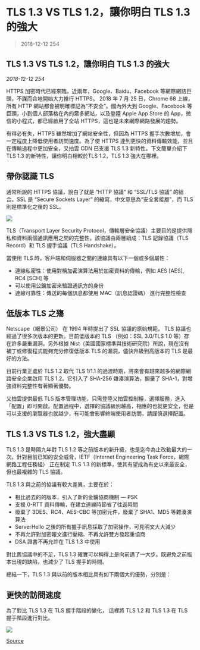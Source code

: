 # TLS 1.3 VS TLS 1.2，讓你明白 TLS 1.3 的強大

> 2018-12-12   254

TLS 1.3 VS TLS 1.2，讓你明白 TLS 1.3 的強大
-----------------------------------

_2018-12-12_ _254_

HTTPS 加密時代已經來臨，近兩年，Google、Baidu、Facebook 等網際網路巨頭，不謀而合地開始大力推行 HTTPS， 2018 年 7 月 25 日，Chrome 68 上線，所有 HTTP 網站都會被明確標記為“不安全”。國內外大到 Google、Facebook 等巨頭，小到個人部落格在內的眾多網站，以及登陸 Apple App Store 的 App，微信的小程式，都已經啟用了全站 HTTPS，這也是未來網際網路發展的趨勢。

有得必有失，HTTPS 雖然增加了網站安全性，但因為 HTTPS 握手次數增加，會一定程度上降低使用者訪問速度。為了使 HTTPS 達到更快的資料傳輸效能，並且在傳輸過程中更加安全，又拍雲 CDN 已支援 TLS 1.3 新特性。下文簡單介紹下 TLS 1.3 的新特性，讓你明白相較於TLS 1.2，TLS 1.3 強大在哪裡。

帶你認識 TLS
--------

通常所說的 HTTPS 協議，說白了就是 “HTTP 協議” 和 “SSL/TLS 協議” 的組合。SSL 是 “Secure Sockets Layer” 的縮寫，中文意思為“安全套接層”，而 TLS 則是標準化之後的 SSL。

![](https://pic3.zhimg.com/80/v2-6e36f60b3bbe04bcc0f108b71b858d55_hd.jpg)

TLS（Transport Layer Security Protocol，傳輸層安全協議）主要目的是提供隱私和資料兩個通訊應用之間的完整性。該協議由兩層組成：TLS 記錄協議（TLS Record）和 TLS 握手協議（TLS Handshake）。

當使用 TLS 時，客戶端和伺服器之間的連線具有以下一個或多個屬性：

*   連線私密性：使用對稱加密演算法用於加密資料的傳輸，例如 AES \[AES\], RC4 \[SCH\] 等
*   可以使用公鑰加密來驗證通訊方的身份
*   連線可靠性：傳送的每個訊息都使用 MAC（訊息認證碼） 進行完整性檢查

低版本 TLS 之殤
----------

Netscape（網景公司） 在 1994 年時提出了 SSL 協議的原始規範， TLS 協議也經過了很多次版本的更新。目前低版本的 TLS （例如：SSL 3.0/TLS 1.0 等）存在許多嚴重漏洞。另外根據 Nist（美國國家標準與技術研究院）所說，現在沒有補丁或修復程式能夠充分修復低版本 TLS 的漏洞，儘快升級到高版本的 TLS 是最好的方法。

目前行業正處於 TLS 1.2 取代 TLS 1/1.1 的過渡時期，將來會有越來越多的網際網路安全企業啟用 TLS 1.2。它引入了 SHA-256 雜湊演算法，摒棄了 SHA-1，對增強資料完整性有著顯著優勢。

又拍雲提供最低 TLS 版本管理功能，只需登陸又拍雲控制檯，選擇服務，進入「配置」即可開啟。配置過程中，選擇的協議級別越高，相應的也就更安全，但是可以支援的瀏覽器也就越少，有可能會影響終端使用者訪問，請謹慎選擇配置。

TLS 1.3 VS TLS 1.2，強大盡顯
-----------------------

TLS 1.3 是時隔九年對 TLS 1.2 等之前版本的新升級，也是迄今為止改動最大的一次。針對目前已知的安全威脅，IETF（Internet Engineering Task Force，網際網路工程任務組） 正在制定 TLS 1.3 的新標準，使其有望成為有史以來最安全，但也最複雜的 TLS 協議。

TLS 1.3 與之前的協議有較大差異，主要在於：

*   相比過去的的版本，引入了新的金鑰協商機制 — PSK
*   支援 0-RTT 資料傳輸，在建立連線時節省了往返時間
*   廢棄了 3DES、RC4、AES-CBC 等加密元件，廢棄了 SHA1、MD5 等雜湊演算法
*   ServerHello 之後的所有握手訊息採取了加密操作，可見明文大大減少
*   不再允許對加密報文進行壓縮、不再允許雙方發起重協商
*   DSA 證書不再允許在 TLS 1.3 中使用

對比舊協議中的不足，TLS 1.3 確實可以稱得上是向前邁了一大步。既避免之前版本出現的缺陷，也減少了 TLS 握手的時間。

總結一下，TLS 1.3 與以前的版本相比具有如下兩個大的優勢，分別是：

更快的訪問速度
-------

為了對比 TLS 1.3 在 TLS 握手階段的變化， 這裡將 TLS 1.2 和 TLS 1.3 在 TLS 握手階段進行對比。

![](https://pic4.zhimg.com/80/v2-4da93c38f9b07d63413a2d05dbb49d43_hd.jpg)


[Source](https://www.itread01.com/content/1544592078.html)